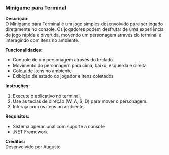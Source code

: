 ### Minigame para Terminal

**Descrição:**  
O Minigame para Terminal é um jogo simples desenvolvido para ser jogado diretamente no console. Os jogadores podem desfrutar de uma experiência de jogo rápida e divertida, movendo um personagem através do terminal e interagindo com itens no ambiente.

**Funcionalidades:**
- Controle de um personagem através do teclado
- Movimento do personagem para cima, baixo, esquerda e direita
- Coleta de itens no ambiente
- Exibição de estado do jogador e itens coletados

**Instruções:**
1. Execute o aplicativo no terminal.
2. Use as teclas de direção (W, A, S, D) para mover o personagem.
3. Interaja com os itens no ambiente.

**Requisitos:**
- Sistema operacional com suporte a console
- .NET Framework

**Créditos:**  
Desenvolvido por Augusto
